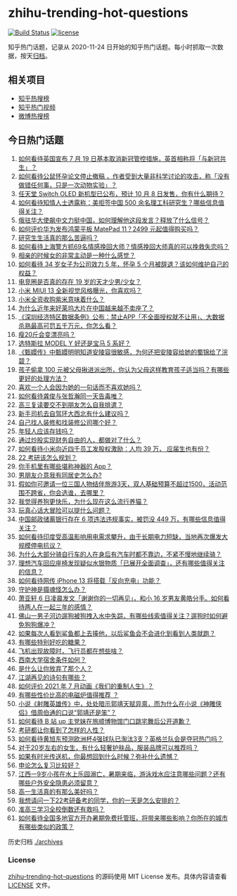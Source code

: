 # zhihu-trending-hot-questions

[![Build Status](https://github.com/justjavac/zhihu-trending-hot-questions/workflows/ci/badge.svg?branch=master)](https://github.com/justjavac/zhihu-trending-hot-questions/actions)
[![license](https://img.shields.io/github/license/justjavac/zhihu-trending-hot-questions)](https://github.com/justjavac/zhihu-trending-hot-questions/blob/master/LICENSE)

知乎热门话题，记录从 2020-11-24 日开始的知乎热门话题。每小时抓取一次数据，按天[归档](./archives)。

## 相关项目

- [知乎热搜榜](https://github.com/justjavac/zhihu-trending-top-search)
- [知乎热门视频](https://github.com/justjavac/zhihu-trending-hot-video)
- [微博热搜榜](https://github.com/justjavac/weibo-trending-hot-search)

## 今日热门话题

<!-- BEGIN -->
<!-- 最后更新时间 Wed Jul 07 2021 05:01:35 GMT+0800 (China Standard Time) -->

1. [如何看待英国宣布 7 月 19
   日基本取消新冠管控措施，英首相称将「与新冠共生」？](https://www.zhihu.com/question/470344047)
2. [如何看待公鼠怀孕论文停止撤稿
   ，作者受到大量非科学讨论的攻击，称「没有做错任何事，只是一次动物实验」？](https://www.zhihu.com/question/470229957)
3. [任天堂 Switch OLED 新机型已公布，预计 10 月 8
   日发售，你有什么期待？](https://www.zhihu.com/question/470508101)
4. [如何看待知情人士透露称：美拒签中国 500
   余名理工科研究生？哪些信息值得关注？](https://www.zhihu.com/question/470412737)
5. [俄驻华大使飙中文力挺中国，如何理解他这段发言？释放了什么信号？](https://www.zhihu.com/question/470377945)
6. [如何评价华为发布鸿蒙平板 MatePad 11？2499
   元起值得购买吗？](https://www.zhihu.com/question/470432841)
7. [研究生生活真的那么苦逼吗？](https://www.zhihu.com/question/379267365)
8. [如何看待上海警方抓69名情感挽回大师？情感挽回大师真的可以挽救失恋吗？](https://www.zhihu.com/question/470420822)
9. [相亲的时候女的非常主动是一种什么感觉？](https://www.zhihu.com/question/266053826)
10. [如何看待 34 岁女子为公司效力 5 年，怀孕 5
    个月被辞退？该如何维护自己的权益？](https://www.zhihu.com/question/470346433)
11. [电竞圈是否真的存在 19 岁的天才少男/少女？](https://www.zhihu.com/question/468717638)
12. [小米 MIUI 13 全新视觉风格曝光，你喜欢吗？](https://www.zhihu.com/question/466812715)
13. [小米全资收购紫米意味着什么？](https://www.zhihu.com/question/470091421)
14. [为什么近年来好莱坞大片在中国越来越不卖座了？](https://www.zhihu.com/question/268982964)
15. [《深圳经济特区数据条例》公布：禁止APP「不全面授权就不让用」、大数据杀熟最高可罚五千万元，你怎么看？](https://www.zhihu.com/question/470388378)
16. [瘦20斤会变漂亮吗？](https://www.zhihu.com/question/392591592)
17. [选特斯拉 MODEL Y 好还是宝马 5 系好？](https://www.zhihu.com/question/398893012)
18. [《甄嬛传》中甄嬛明明知道安陵容很敏感，为何还把安陵容给她的蜀锦给了浣碧？](https://www.zhihu.com/question/325114276)
19. [孩子偷拿 100
    元被父母揪进派出所，你认为父母这样教育孩子适当吗？有哪些更好的处理方法？](https://www.zhihu.com/question/470336455)
20. [喜欢一个人会因为她的一句话而不喜欢她吗？](https://www.zhihu.com/question/410747789)
21. [如何看待龚俊与张哲瀚同一天告毒唯？](https://www.zhihu.com/question/470431847)
22. [高三复读要交不到朋友怎么自我排遣？](https://www.zhihu.com/question/468584176)
23. [新手司机去自驾环大西北有什么建议吗？](https://www.zhihu.com/question/467242045)
24. [自己找人装修和找装修公司哪个好？](https://www.zhihu.com/question/342779357)
25. [年轻人应该存钱吗？](https://www.zhihu.com/question/469208385)
26. [通过炒股实现财务自由的人，都做对了什么？](https://www.zhihu.com/question/463163458)
27. [如何看待小米向近四千员工发股权激励：人均 39 万，
    应届生也有份？](https://www.zhihu.com/question/469594067)
28. [22 考研该怎么规划？](https://www.zhihu.com/question/394099769)
29. [你手机里有哪些堪称神器的 App？](https://www.zhihu.com/question/52060765)
30. [男朋友介意我有同居史怎么办?](https://www.zhihu.com/question/465458023)
31. [假如你可邀请一位三国人物结伴旅游3天，双人基础预算不超过1500，活动范围不跨省，你会选谁，去哪里？](https://www.zhihu.com/question/470158957)
32. [我觉得养狗更快乐，为什么现在这么流行养猫？](https://www.zhihu.com/question/460463800)
33. [玩真心话大冒险可以提什么问题？](https://www.zhihu.com/question/294716319)
34. [中国邮政储蓄银行存在 6 项违法违规事实，被罚没 449
    万，有哪些信息值得关注？](https://www.zhihu.com/question/470180715)
35. [如何看待印度受高温影响用电需求攀升，由于长期电力短缺，当地再次爆发大规模停电抗议？](https://www.zhihu.com/question/469940844)
36. [为什么大部分骑自行车的人在身后有汽车时都不靠边，不紧不慢地继续骑？](https://www.zhihu.com/question/348195449)
37. [理想汽车回应座椅发现疑似水银物质「已展开全面调查」，还有哪些值得关注的信息？](https://www.zhihu.com/question/470160887)
38. [如何看待网传 iPhone 13 将搭载「反向充电」功能？](https://www.zhihu.com/question/470137767)
39. [守护神是摄魂怪怎么办？](https://www.zhihu.com/question/467796681)
40. [萧亚轩 6 日凌晨发文「谢谢你的一切再见」，和小 16
    岁男友黄皓分手。如何看待两人在一起三年的感情？](https://www.zhihu.com/question/470346487)
41. [佛山一男子河边遛狗被狗拽入水中失踪，有哪些线索值得关注？遛狗时如何避免狗狗爆冲？](https://www.zhihu.com/question/470186017)
42. [如果每次人看到鲨鱼都上去揍他，以后鲨鱼会不会进化到看到人类就跑？](https://www.zhihu.com/question/469388304)
43. [有哪些特别好吃的糖果？](https://www.zhihu.com/question/22631051)
44. [飞机出现故障时，飞行员都在想些啥？](https://www.zhihu.com/question/321094762)
45. [西南大学宿舍条件如何？](https://www.zhihu.com/question/46336332)
46. [是什么让你放弃了那个人？](https://www.zhihu.com/question/466005898)
47. [江湖再见的诗句有哪些？](https://www.zhihu.com/question/463456251)
48. [如何评价 2021 年 7 月动画《我们的重制人生》？](https://www.zhihu.com/question/467205569)
49. [有哪些性价比高的电磁炉值得推荐 ？](https://www.zhihu.com/question/266022777)
50. [小说《射雕英雄传》中，处处暗示郭靖天赋异禀，而为什么在小说《神雕侠侣》借周伯通的口说“郭靖还是笨”？](https://www.zhihu.com/question/469671460)
51. [如何看待 B 站 up 主党妹在旅顺博物馆门口跳宅舞后公开道歉？](https://www.zhihu.com/question/469738970)
52. [考研都让你看到了怎样的人性？](https://www.zhihu.com/question/348014746)
53. [如何看待黄旭东预测欧洲杯4强球队已淘汰3支？英格兰队会是夺冠热门吗？](https://www.zhihu.com/question/470180410)
54. [对于20岁左右的女生，有什么轻奢护肤品，服装品牌可以推荐吗？](https://www.zhihu.com/question/26749750)
55. [如果有时光传送机，你最想回到什么时候？弥补什么遗憾？](https://www.zhihu.com/question/468426099)
56. [申论怎么复习比较好？](https://www.zhihu.com/question/364463392)
57. [江西一9岁小孩在水上乐园溺亡，暑期来临，游泳戏水应注意哪些问题？还有哪些户外安全隐患必须留意？](https://www.zhihu.com/question/470102221)
58. [高一生活真的有那么美好吗？](https://www.zhihu.com/question/412925978)
59. [我想请问一下22考研备考的同学，你的一天是怎么安排的？](https://www.zhihu.com/question/469051601)
60. [准高三学习全校倒数还有救吗？](https://www.zhihu.com/question/469983391)
61. [如何看待全国多地官方开办暑期免费托管班，将带来哪些影响？你所在的城市有哪些类似的政策？](https://www.zhihu.com/question/469495664)

<!-- END -->

历史归档 [./archives](./archives)

### License

[zhihu-trending-hot-questions](https://github.com/justjavac/zhihu-trending-hot-questions)
的源码使用 MIT License 发布。具体内容请查看 [LICENSE](./LICENSE) 文件。
